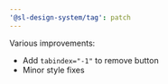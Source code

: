 ```yaml
---
'@sl-design-system/tag': patch
---
```


Various improvements:
- Add `tabindex="-1"` to remove button
- Minor style fixes
